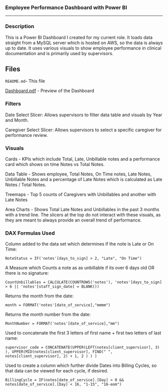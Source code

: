 ### Employee Performance Dashboard with Power BI

---

### Description

This is a Power BI Dashboard I created for my current role. It loads data straight from a MySQL server which is hosted on AWS, so the data is always up to date. It uses various visuals to show employee performance in clinical documentation and is primarily used by supervisors.

## Files

`README.md`- This file

[Dashboard.pdf](Dashboard.pdf) - Preview of the Dashboard

### Filters

Date Select Slicer: Allows supervisors to filter data table and visuals by Year and Month. 

Caregiver Select Slicer: Allows supervisors to select a specific caregiver for performance review.

### Visuals

Cards - KPIs which include Total, Late, Unbillable notes and a performance card which shows on time Notes vs Total Notes.

Data Table - Shows employee, Total Notes, On Time notes, Late Notes, Unbillable Notes and a percentage of Late Notes which is calculated as Late Notes / Total Notes.

Treemaps - Top 5 counts of Caregivers with Unbillables and another with Late Notes

Area Charts - Shows Total Late Notes and Unbillables in the past 3 months with a trend line. The slicers at the top do not interact with these visuals, as they are meant to always provide an overall trend of performance.

### DAX Formulas Used

Column added to the data set which determines if the note is Late or On Time:

`NoteStatus = IF('notes'[days_to_sign] > 2, "Late", "On Time")`

 A Measure which Counts a note as as unbillable if its over 6 days old OR there is no signature:

`CountUnbillables = CALCULATE(COUNTROWS('notes'), 'notes'[days_to_sign] > 6 || 'notes'[staff_sign_date] = BLANK())`

Returns the month from the date:

`month = FORMAT('notes'[date_of_service],"mmmm")`

Returns the month number from the date:

`MonthNumber = FORMAT('notes'[date_of_service],"mm")`

Used to concatenate the first 3 letters of first name + first two letters of last name:

`supervisor_code = CONCATENATE(UPPER(LEFT(notes[client_supervisor], 3) ), UPPER(MID(notes[client_supervisor], FIND(" ", notes[client_supervisor], 2) + 1, 2 ) ) )`

Used to create a column which further divide Dates into Billing Cycles, so that data can be viewed for each cycle, if desired.

`BillingCycle = IF(notes[date_of_service].[Day] > 0 && notes[date_of_service].[Day] < 16, "1-15", "16-eom")`
